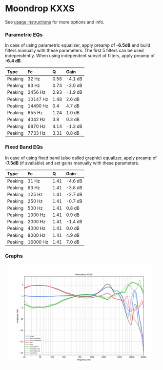 # Moondrop KXXS
See [usage instructions](https://github.com/jaakkopasanen/AutoEq#usage) for more options and info.

### Parametric EQs
In case of using parametric equalizer, apply preamp of **-6.5dB** and build filters manually
with these parameters. The first 5 filters can be used independently.
When using independent subset of filters, apply preamp of **-6.4 dB**.

| Type    | Fc       |    Q | Gain    |
|:--------|:---------|:-----|:--------|
| Peaking | 32 Hz    | 0.56 | -4.1 dB |
| Peaking | 93 Hz    | 0.74 | -3.0 dB |
| Peaking | 2456 Hz  | 2.93 | -1.9 dB |
| Peaking | 10147 Hz | 1.48 | 2.6 dB  |
| Peaking | 14490 Hz | 0.4  | 4.7 dB  |
| Peaking | 655 Hz   | 1.24 | 1.0 dB  |
| Peaking | 4042 Hz  | 3.8  | 0.3 dB  |
| Peaking | 6870 Hz  | 4.14 | -1.3 dB |
| Peaking | 7733 Hz  | 3.31 | 0.8 dB  |

### Fixed Band EQs
In case of using fixed band (also called graphic) equalizer, apply preamp of **-7.5dB**
(if available) and set gains manually with these parameters.

| Type    | Fc       |    Q | Gain    |
|:--------|:---------|:-----|:--------|
| Peaking | 31 Hz    | 1.41 | -4.6 dB |
| Peaking | 63 Hz    | 1.41 | -3.8 dB |
| Peaking | 125 Hz   | 1.41 | -2.7 dB |
| Peaking | 250 Hz   | 1.41 | -0.7 dB |
| Peaking | 500 Hz   | 1.41 | 0.8 dB  |
| Peaking | 1000 Hz  | 1.41 | 0.9 dB  |
| Peaking | 2000 Hz  | 1.41 | -1.4 dB |
| Peaking | 4000 Hz  | 1.41 | 0.0 dB  |
| Peaking | 8000 Hz  | 1.41 | 4.9 dB  |
| Peaking | 16000 Hz | 1.41 | 7.0 dB  |

### Graphs
![](./Moondrop%20KXXS.png)